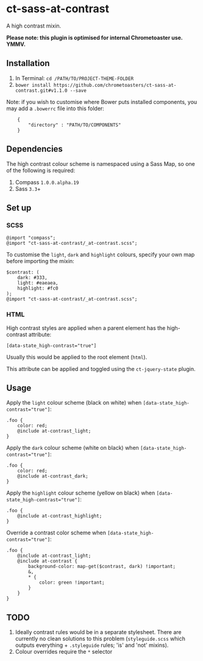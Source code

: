 ct-sass-at-contrast
===========

A high contrast mixin.

__Please note: this plugin is optimised for internal Chrometoaster use. YMMV.__

## Installation

1. In Terminal: `cd /PATH/TO/PROJECT-THEME-FOLDER`
1. `bower install https://github.com/chrometoasters/ct-sass-at-contrast.git#v1.1.0 --save`

Note: if you wish to customise where Bower puts installed components, you may add a `.bowerrc` file into this folder:

        {
            "directory" : "PATH/TO/COMPONENTS"
        }


## Dependencies

The high contrast colour scheme is namespaced using a Sass Map, so one of the following is required:

1. Compass `1.0.0.alpha.19`
1. Sass `3.3`+

## Set up

### SCSS

    @import "compass";
    @import "ct-sass-at-contrast/_at-contrast.scss";

To customise the `light`, `dark` and `highlight` colours, specify your own map before importing the mixin:

    $contrast: (
        dark: #333,
        light: #eaeaea,
        highlight: #fc0
    );
    @import "ct-sass-at-contrast/_at-contrast.scss";

### HTML

High contrast styles are applied when a parent element has the high-contrast attribute:

    [data-state_high-contrast="true"]

Usually this would be applied to the root element (`html`).

This attribute can be applied and toggled using the `ct-jquery-state` plugin.

## Usage

Apply the `light` colour scheme (black on white) when `[data-state_high-contrast="true"]`:

    .foo {
        color: red;
        @include at-contrast_light;
    }

Apply the `dark` colour scheme (white on black) when `[data-state_high-contrast="true"]`:

    .foo {
        color: red;
        @include at-contrast_dark;
    }

Apply the `highlight` colour scheme (yellow on black) when `[data-state_high-contrast="true"]`:

    .foo {
        @include at-contrast_highlight;
    }

Override a contrast color scheme when `[data-state_high-contrast="true"]`:

    .foo {
        @include at-contrast_light;
        @include at-contrast {
            background-color: map-get($contrast, dark) !important;
            &,
            * {
                color: green !important;
            }
        }
    }

## TODO

1. Ideally contrast rules would be in a separate stylesheet. There are currently no clean solutions to this problem (`styleguide.scss` which outputs everything + `.styleguide` rules; 'is' and 'not' mixins).
1. Colour overrides require the `*` selector